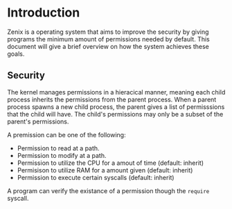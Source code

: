 # Introduction

Zenix is a operating system that aims to improve the security by giving programs the minimum amount of permissions needed by default.
This document will give a brief overview on how the system achieves these goals.

## Security

The kernel manages permissions in a hieracical manner, meaning each child process inherits the permissions from the parent process.
When a parent process spawns a new child process, the parent gives a list of permisssions that the child will have.
The child's permissions may only be a subset of the parent's permissions.

A premission can be one of the following:
- Permission to read at a path.
- Permission to modify at a path.
- Permission to utilize the CPU for a amout of time (default: inherit)
- Permisison to utilize RAM for a amount given (default: inherit)
- Permission to execute certain syscalls (default: inherit)

A program can verify the existance of a permission though the `require` syscall.
